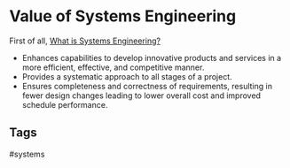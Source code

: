 # Value of Systems Engineering

First of all, [What is Systems Engineering?](../202201080221)  
* Enhances capabilities to develop innovative products and services in a more efficient, effective, and competitive manner.  
* Provides a systematic approach to all stages of a project.  
* Ensures completeness and correctness of requirements, resulting in fewer design changes leading to lower overall cost and improved schedule performance.  

## Tags
#systems
